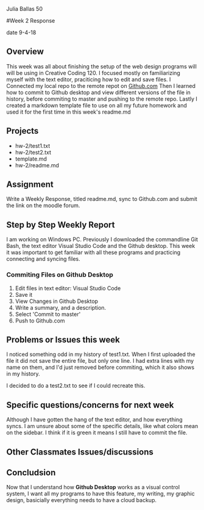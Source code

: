 Julia Ballas 50

#Week 2 Response

date 9-4-18

## Overview

This week was all about finishing the setup of the web design programs will will be using in Creative Coding 120. I focused mostly on familiarizing myself with the text editor, praciticing how to edit and save files. I Connected my local repo to the remote repot on [Github.com](https://github.com/jballas/120-work) Then I learned how to commit to Github desktop and view different versions of the file in history, before commiting to master and pushing to the remote repo. Lastly I created a markdown template file to use on all my future homework and used it for the first time in this week's readme.md 

## Projects

- hw-2/test1.txt
- hw-2/test2.txt
- template.md
- hw-2/readme.md

## Assignment
Write a Weekly Response, titled readme.md, sync to Github.com and submit the link on the moodle forum.

## Step by Step Weekly Report

I am working on Windows PC. Previously I downloaded the commandline Git Bash, the text editor Visual Studio Code and the Github desktop. This week it was important to get familiar with all these programs and practicing connecting and syncing files. 

### Commiting Files on Github Desktop

1. Edit files in text editor: Visual Studio Code
2. Save it
3. View Changes in Github Desktop
4. Write a summary, and a description.
5. Select 'Commit to master'
6. Push to Github.com

## Problems or Issues this week

I noticed something odd in my history of test1.txt. When I first uploaded the file it did not save the entire file, but only one line. I had extra lines with my name on them, and  I'd just removed before commiting, which it also shows in my history. 

I decided to do a test2.txt to see if I could recreate this.

## Specific questions/concerns for next week

Although I have gotten the hang of the text editor, and how everything syncs. I am unsure about some of the specific details, like what colors mean on the sidebar. I think if it is green it means I still have to commit the file.

## Other Classmates Issues/discussions

## Concludsion

Now that I understand how **Github Desktop** works as a visual control system, I want all my programs to have this feature, my writing, my graphic design, basicially everything needs to have a cloud backup.